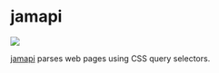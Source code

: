 jamapi
======

![](https://badge.imagelayers.io/vimagick/jamapi:latest.svg)

[jamapi][1] parses web pages using CSS query selectors.

[1]: http://www.jamapi.xyz
